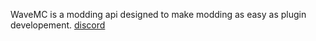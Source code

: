 WaveMC is a modding api designed to make modding as easy as plugin developement. 
[discord](https://discord.gg/4Qb5PvEzec)
